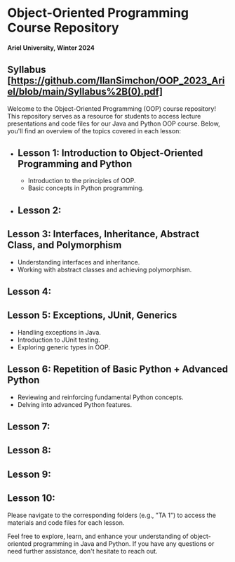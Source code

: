 # Object-Oriented Programming Course Repository 

#### Ariel University, Winter 2024

## Syllabus [https://github.com/IlanSimchon/OOP_2023_Ariel/blob/main/Syllabus%2B(0).pdf]

Welcome to the Object-Oriented Programming (OOP) course repository! 
This repository serves as a resource for students to access lecture presentations and code files for our Java and Python OOP course. 
Below, you'll find an overview of the topics covered in each lesson:

* ## Lesson 1: Introduction to Object-Oriented Programming and Python
  - Introduction to the principles of OOP.
  - Basic concepts in Python programming.
* ## Lesson 2:

## Lesson 3: Interfaces, Inheritance, Abstract Class, and Polymorphism
- Understanding interfaces and inheritance.
- Working with abstract classes and achieving polymorphism.

## Lesson 4: 

## Lesson 5: Exceptions, JUnit, Generics
- Handling exceptions in Java.
- Introduction to JUnit testing.
- Exploring generic types in OOP.

## Lesson 6: Repetition of Basic Python + Advanced Python
- Reviewing and reinforcing fundamental Python concepts.
- Delving into advanced Python features.

## Lesson 7: 

## Lesson 8: 

## Lesson 9:

## Lesson 10:


Please navigate to the corresponding folders (e.g., "TA 1") to access the materials and code files for each lesson.

Feel free to explore, learn, and enhance your understanding of object-oriented programming in Java and Python. If you have any questions or need further assistance, don't hesitate to reach out.
